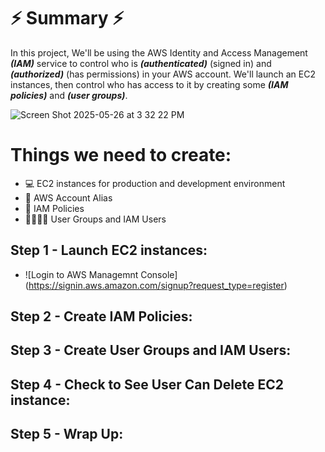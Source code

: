 # ⚡️ Summary ⚡️

In this project, We'll be using the AWS Identity and Access Management ***(IAM)*** service to control who is ***(authenticated)*** (signed in) and ***(authorized)*** (has permissions) in your AWS account. 
We'll launch an EC2 instances, then control who has access to it by creating some ***(IAM policies)*** and ***(user groups)***. 

![Screen Shot 2025-05-26 at 3 32 22 PM](https://github.com/user-attachments/assets/cf917b76-e80c-445d-b2cc-a7ddd60ccd97)

# Things we need to create: 
* 💻 EC2 instances for production and development environment
* 🔖 AWS Account Alias 
* 📏 IAM Policies
* 👩‍👩‍👧‍👧 User Groups and IAM Users 


## Step 1 - Launch EC2 instances: 
* ![Login to AWS Managemnt Console] (https://signin.aws.amazon.com/signup?request_type=register)



## Step 2 - Create IAM Policies:

## Step 3 - Create User Groups and IAM Users:

## Step 4 - Check to See User Can Delete EC2 instance:

## Step 5 - Wrap Up:
